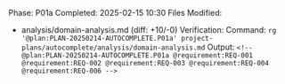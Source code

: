 Phase: P01a
Completed: 2025-02-15 10:30
Files Modified: 
- analysis/domain-analysis.md (diff: +10/-0)
Verification: 
Command: `rg '@plan:PLAN-20250214-AUTOCOMPLETE.P01a' project-plans/autocomplete/analysis/domain-analysis.md`
Output: `<!-- @plan:PLAN-20250214-AUTOCOMPLETE.P01a @requirement:REQ-001 @requirement:REQ-002 @requirement:REQ-003 @requirement:REQ-004 @requirement:REQ-006 -->`